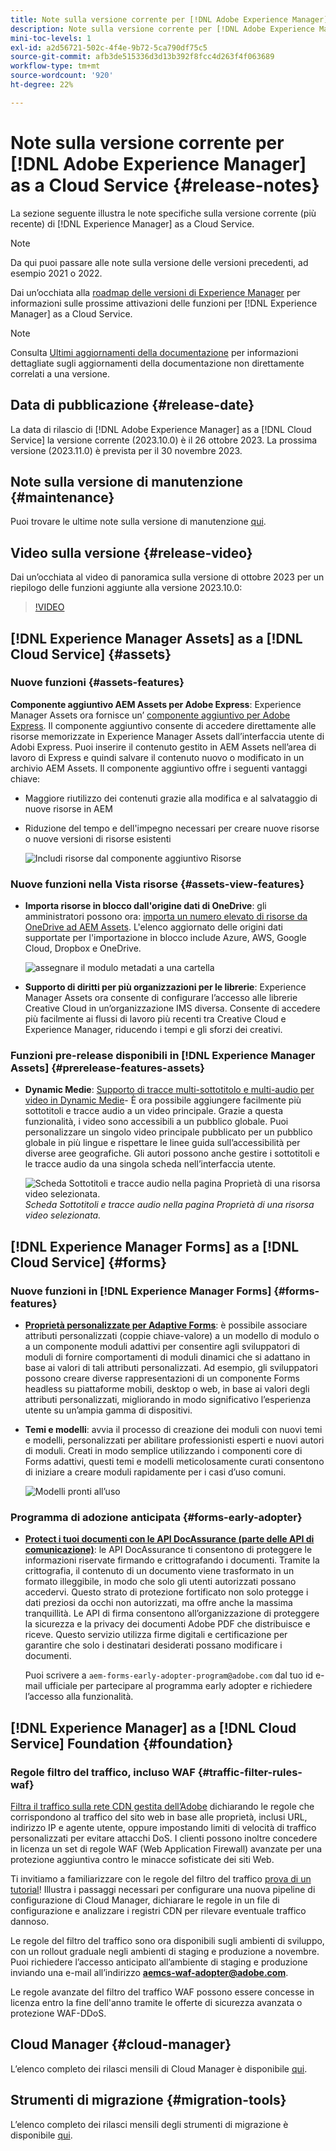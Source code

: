 ```yaml
---
title: Note sulla versione corrente per [!DNL Adobe Experience Manager] as a Cloud Service.
description: Note sulla versione corrente per [!DNL Adobe Experience Manager] as a Cloud Service.
mini-toc-levels: 1
exl-id: a2d56721-502c-4f4e-9b72-5ca790df75c5
source-git-commit: afb3de515336d3d13b392f8fcc4d263f4f063689
workflow-type: tm+mt
source-wordcount: '920'
ht-degree: 22%

---
```


# Note sulla versione corrente per [!DNL Adobe Experience Manager] as a Cloud Service {#release-notes}

La sezione seguente illustra le note specifiche sulla versione corrente (più recente) di [!DNL Experience Manager] as a Cloud Service.

>[!NOTE]
>
>Da qui puoi passare alle note sulla versione delle versioni precedenti, ad esempio 2021 o 2022.
>
>Dai un’occhiata alla [roadmap delle versioni di Experience Manager](https://experienceleague.adobe.com/docs/experience-manager-release-information/aem-release-updates/update-releases-roadmap.html?lang=it) per informazioni sulle prossime attivazioni delle funzioni per [!DNL Experience Manager] as a Cloud Service.

>[!NOTE]
>
>Consulta [Ultimi aggiornamenti della documentazione](https://experienceleague.adobe.com/docs/experience-manager-release-information/aem-release-updates/doc-updates/documentation-updates.html?lang=it) per informazioni dettagliate sugli aggiornamenti della documentazione non direttamente correlati a una versione.

## Data di pubblicazione {#release-date}

La data di rilascio di [!DNL Adobe Experience Manager] as a [!DNL Cloud Service] la versione corrente (2023.10.0) è il 26 ottobre 2023. La prossima versione (2023.11.0) è prevista per il 30 novembre 2023.

## Note sulla versione di manutenzione {#maintenance}

Puoi trovare le ultime note sulla versione di manutenzione [qui](/help/release-notes/maintenance/latest.md).

## Video sulla versione {#release-video}

Dai un’occhiata al video di panoramica sulla versione di ottobre 2023 per un riepilogo delle funzioni aggiunte alla versione 2023.10.0:

>[!VIDEO](https://video.tv.adobe.com/v/3425186/?quality=12)

## [!DNL Experience Manager Assets] as a [!DNL Cloud Service] {#assets}

### Nuove funzioni {#assets-features}

**Componente aggiuntivo AEM Assets per Adobe Express**: Experience Manager Assets ora fornisce un’ [componente aggiuntivo per Adobe Express](/help/assets/addon-adobe-express.md). Il componente aggiuntivo consente di accedere direttamente alle risorse memorizzate in Experience Manager Assets dall’interfaccia utente di Adobi Express. Puoi inserire il contenuto gestito in AEM Assets nell’area di lavoro di Express e quindi salvare il contenuto nuovo o modificato in un archivio AEM Assets. Il componente aggiuntivo offre i seguenti vantaggi chiave:

* Maggiore riutilizzo dei contenuti grazie alla modifica e al salvataggio di nuove risorse in AEM

* Riduzione del tempo e dell&#39;impegno necessari per creare nuove risorse o nuove versioni di risorse esistenti

  ![Includi risorse dal componente aggiuntivo Risorse](/help/assets/assets/aem-assets-add-on-include-assets.png)

### Nuove funzioni nella Vista risorse {#assets-view-features}

* **Importa risorse in blocco dall&#39;origine dati di OneDrive**: gli amministratori possono ora: [importa un numero elevato di risorse da OneDrive ad AEM Assets](/help/assets/bulk-import-assets-view.md#onedrive-developer-application). L&#39;elenco aggiornato delle origini dati supportate per l&#39;importazione in blocco include Azure, AWS, Google Cloud, Dropbox e OneDrive.

  ![assegnare il modulo metadati a una cartella](/help/assets/assets/bulk-import-source-details-onedrive.png)

* **Supporto di diritti per più organizzazioni per le librerie**: Experience Manager Assets ora consente di configurare l’accesso alle librerie Creative Cloud in un’organizzazione IMS diversa. Consente di accedere più facilmente ai flussi di lavoro più recenti tra Creative Cloud e Experience Manager, riducendo i tempi e gli sforzi dei creativi.

### Funzioni pre-release disponibili in [!DNL Experience Manager Assets] {#prerelease-features-assets}

* **Dynamic Medie**: [Supporto di tracce multi-sottotitolo e multi-audio per video in Dynamic Medie](/help/assets/dynamic-media/video.md#about-msma)- È ora possibile aggiungere facilmente più sottotitoli e tracce audio a un video principale. Grazie a questa funzionalità, i video sono accessibili a un pubblico globale. Puoi personalizzare un singolo video principale pubblicato per un pubblico globale in più lingue e rispettare le linee guida sull’accessibilità per diverse aree geografiche. Gli autori possono anche gestire i sottotitoli e le tracce audio da una singola scheda nell’interfaccia utente.

  ![Scheda Sottotitoli e tracce audio nella pagina Proprietà di una risorsa video selezionata.](/help/release-notes/assets/msma-aem-cs.png)*Scheda Sottotitoli e tracce audio nella pagina Proprietà di una risorsa video selezionata.*

## [!DNL Experience Manager Forms] as a [!DNL Cloud Service] {#forms}

### Nuove funzioni in [!DNL Experience Manager Forms] {#forms-features}

* **[Proprietà personalizzate per Adaptive Forms](/help/forms/template-editor-core-components.md#add-a-custom-group-name-in-the-policy-of-template-editor)**: è possibile associare attributi personalizzati (coppie chiave-valore) a un modello di modulo o a un componente moduli adattivi per consentire agli sviluppatori di moduli di fornire comportamenti di moduli dinamici che si adattano in base ai valori di tali attributi personalizzati. Ad esempio, gli sviluppatori possono creare diverse rappresentazioni di un componente Forms headless su piattaforme mobili, desktop o web, in base ai valori degli attributi personalizzati, migliorando in modo significativo l’esperienza utente su un’ampia gamma di dispositivi.

* **Temi e modelli**: avvia il processo di creazione dei moduli con nuovi temi e modelli, personalizzati per abilitare professionisti esperti e nuovi autori di moduli. Creati in modo semplice utilizzando i componenti core di Forms adattivi, questi temi e modelli meticolosamente curati consentono di iniziare a creare moduli rapidamente per i casi d’uso comuni.

  ![Modelli pronti all’uso](/help/forms/assets/form-templates-ootb.png)


### Programma di adozione anticipata {#forms-early-adopter}

* **[Protect i tuoi documenti con le API DocAssurance (parte delle API di comunicazione)](/help/forms/aem-forms-cloud-service-communications-introduction.md#document-assurance-doc-assurance)**: le API DocAssurance ti consentono di proteggere le informazioni riservate firmando e crittografando i documenti. Tramite la crittografia, il contenuto di un documento viene trasformato in un formato illeggibile, in modo che solo gli utenti autorizzati possano accedervi. Questo strato di protezione fortificato non solo protegge i dati preziosi da occhi non autorizzati, ma offre anche la massima tranquillità. Le API di firma consentono all’organizzazione di proteggere la sicurezza e la privacy dei documenti Adobe PDF che distribuisce e riceve. Questo servizio utilizza firme digitali e certificazione per garantire che solo i destinatari desiderati possano modificare i documenti.

  Puoi scrivere a `aem-forms-early-adopter-program@adobe.com` dal tuo id e-mail ufficiale per partecipare al programma early adopter e richiedere l’accesso alla funzionalità.

## [!DNL Experience Manager] as a [!DNL Cloud Service] Foundation {#foundation}

### Regole filtro del traffico, incluso WAF {#traffic-filter-rules-waf}

[Filtra il traffico sulla rete CDN gestita dell’Adobe](/help/security/traffic-filter-rules-including-waf.md) dichiarando le regole che corrispondono al traffico del sito web in base alle proprietà, inclusi URL, indirizzo IP e agente utente, oppure impostando limiti di velocità di traffico personalizzati per evitare attacchi DoS. I clienti possono inoltre concedere in licenza un set di regole WAF (Web Application Firewall) avanzate per una protezione aggiuntiva contro le minacce sofisticate dei siti Web.

Ti invitiamo a familiarizzare con le regole del filtro del traffico [prova di un tutorial](https://experienceleague.adobe.com/docs/experience-manager-learn/cloud-service/security/traffic-filter-and-waf-rules/overview.html?lang=it)! Illustra i passaggi necessari per configurare una nuova pipeline di configurazione di Cloud Manager, dichiarare le regole in un file di configurazione e analizzare i registri CDN per rilevare eventuale traffico dannoso.

Le regole del filtro del traffico sono ora disponibili sugli ambienti di sviluppo, con un rollout graduale negli ambienti di staging e produzione a novembre. Puoi richiedere l’accesso anticipato all’ambiente di staging e produzione inviando una e-mail all’indirizzo **aemcs-waf-adopter@adobe.com**.

Le regole avanzate del filtro del traffico WAF possono essere concesse in licenza entro la fine dell&#39;anno tramite le offerte di sicurezza avanzata o protezione WAF-DDoS.

## Cloud Manager {#cloud-manager}

L’elenco completo dei rilasci mensili di Cloud Manager è disponibile [qui](/help/implementing/cloud-manager/release-notes/current.md).

## Strumenti di migrazione {#migration-tools}

L’elenco completo dei rilasci mensili degli strumenti di migrazione è disponibile [qui](/help/journey-migration/release-notes/release-notes-migration-tools-current.md).
